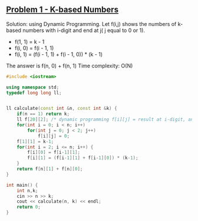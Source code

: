 ## [Problem 1 - K-based Numbers](http://acm.timus.ru/problem.aspx?space=1&num=1009)

Solution: using Dynamic Programming. Let f(i,j) shows the numbers of k-based numbers with i-digit and end at j( j equal to 0 or 1). 
- f(1, 1) = k - 1
- f(i, 0) = f(i - 1, 1)
- f(i, 1) = (f(i - 1, 1) + f(i - 1, 0)) * (k - 1)

The answer is f(n, 0) + f(n, 1)
Time complexity: O(N)

```cpp
#include <iostream>

using namespace std;
typedef long long ll;


ll calculate(const int &n, const int &k) {
    if(n == 1) return k;
    ll f[20][2]; /* dynamic programming f[i][j] = result at i-digit, and end is j (j = 0 or 1) */
    for(int i = 0; i < n; i++)
        for(int j = 0; j < 2; j++)
            f[i][j] = 0;
    f[1][1] = k-1;
    for(int i = 2; i <= n; i++) {
        f[i][0] = f[i-1][1];
        f[i][1] = (f[i-1][1] + f[i-1][0]) * (k-1);
    }
    return f[n][1] + f[n][0];
}

int main() {
    int n,k;
    cin >> n >> k;
    cout << calculate(n, k) << endl;
    return 0;
}
```